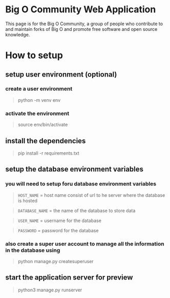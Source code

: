 # Big O Community Web Application
This page is for the Big O Community, a group of people who contribute to and maintain forks of Big O and promote free software and open source knowledge.

# How to setup
## setup user environment (optional)
### create a user environment
> python -m venv env
### activate the environment
> source env/bin/activate

## install the dependencies
> pip install -r requirements.txt

## setup the database environment variables
### you will need to setup foru database environment variables
>```HOST_NAME``` = host name consist of url to he server where the database is hosted 

>```DATABASE_NAME``` = the name of the database to store data

>```USER_NAME``` = username for the database

>```PASSWORD``` = password for the database

### also create a super user account to manage all the information in the database using
>python manage.py createsuperuser
## start the application server for preview
> python3 manage.py runserver